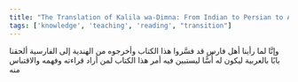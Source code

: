 ```yaml
---
title: "The Translation of Kalila wa-Dimna: From Indian to Persian to Arabic"
tags: ['knowledge', 'teaching', 'reading', "transition"]
---
```


 وإنَّا لما رأينا أهل فارس قد فسَّروا هذا الكتاب وأخرجوه من الهندية إلى الفارسية ألحقنا بابًا بالعربية ليكون له أُسًّا ليستبين فيه أمر هذا الكتاب لمن أراد قراءته وفهمه والاقتباس منه

